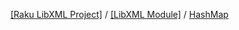 [[Raku LibXML Project]](https://libxml-raku.github.io)
 / [[LibXML Module]](https://libxml-raku.github.io/LibXML-raku)
 / [HashMap](https://libxml-raku.github.io/LibXML-raku/HashMap)

